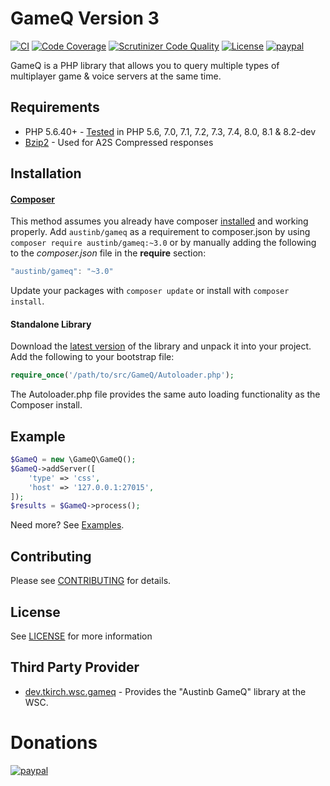 # GameQ Version 3
[![CI](https://github.com/Austinb/GameQ/actions/workflows/Tests.yml/badge.svg)](https://github.com/Austinb/GameQ/actions/workflows/Tests.yml)
[![Code Coverage](https://scrutinizer-ci.com/g/Austinb/GameQ/badges/coverage.png?b=v3)](https://scrutinizer-ci.com/g/Austinb/GameQ/?branch=v3)
[![Scrutinizer Code Quality](https://scrutinizer-ci.com/g/Austinb/GameQ/badges/quality-score.png?b=v3&style=flat-square)](https://scrutinizer-ci.com/g/Austinb/GameQ/?branch=v3)
[![License](https://img.shields.io/badge/license-LGPL-blue.svg?style=flat)](https://packagist.org/packages/austinb/gameq)
[![paypal](https://www.paypalobjects.com/en_US/i/btn/btn_donateCC_LG.gif)](https://www.paypal.com/cgi-bin/webscr?cmd=_s-xclick&hosted_button_id=VAU2KADATP5PU)

GameQ is a PHP library that allows you to query multiple types of multiplayer game & voice servers at the same time.

## Requirements
* PHP 5.6.40+ - [Tested]([https://travis-ci.org/Austinb/GameQ](https://github.com/Austinb/GameQ/actions/workflows/Tests.yml)) in PHP 5.6, 7.0, 7.1, 7.2, 7.3, 7.4, 8.0, 8.1 & 8.2-dev
* [Bzip2](http://www.php.net/manual/en/book.bzip2.php) - Used for A2S Compressed responses

## Installation
#### [Composer](https://getcomposer.org/)
This method assumes you already have composer [installed](https://getcomposer.org/doc/00-intro.md) and working properly. Add `austinb/gameq` as a requirement to composer.json by using `composer require austinb/gameq:~3.0` or by manually adding the following to the *composer.json* file in the **require** section:

```javascript
"austinb/gameq": "~3.0"
```

Update your packages with `composer update` or install with `composer install`.

#### Standalone Library
Download the [latest version](https://github.com/Austinb/GameQ/releases) of the library and unpack it into your project.  Add the following to your bootstrap file:
```php
require_once('/path/to/src/GameQ/Autoloader.php');
```
The Autoloader.php file provides the same auto loading functionality as the Composer install.

## Example
```php
$GameQ = new \GameQ\GameQ();
$GameQ->addServer([
    'type' => 'css',
    'host' => '127.0.0.1:27015',
]);
$results = $GameQ->process();
```
Need more?  See [Examples](https://github.com/Austinb/GameQ/wiki/Examples-v3).

## Contributing 
 
Please see [CONTRIBUTING](CONTRIBUTING.md) for details.

## License
See [LICENSE](LICENSE.lgpl) for more information

## Third Party Provider

* [dev.tkirch.wsc.gameq](https://github.com/tkirchDev/dev.tkirch.wsc.gameq) - Provides the "Austinb GameQ" library at the WSC.

Donations
=========
[![paypal](https://www.paypalobjects.com/en_US/i/btn/btn_donateCC_LG.gif)](https://www.paypal.com/cgi-bin/webscr?cmd=_s-xclick&hosted_button_id=VAU2KADATP5PU)
